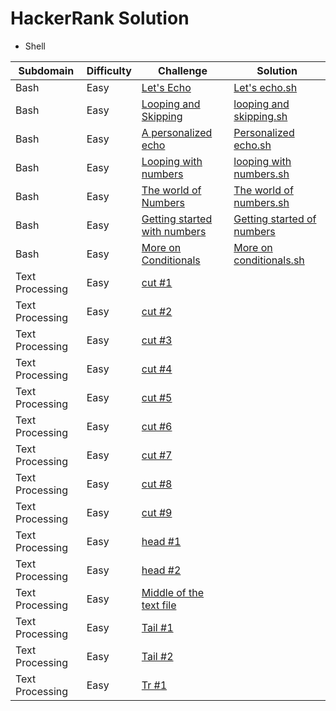 # HackerRank Solution
* Shell

 Subdomain | Difficulty | Challenge      |Solution
 ----------|------------|----------------|--------
  Bash     |   Easy    | [Let's Echo](https://www.hackerrank.com/challenges/bash-tutorials-lets-echo/problem)|[Let's echo.sh](https://github.com/sindhu819/hackerearth-problems/blob/master/Shell/Let's%20echo.sh)
  Bash    | Easy       | [Looping and Skipping](https://github.com/sindhu819/hackerearth-problems/blob/master/Shell/Let's%20echo.sh) | [looping and skipping.sh](https://github.com/sindhu819/hackerearth-problems/blob/master/Shell/Looping%20and%20Skipping.sh)
  Bash | Easy | [A personalized echo](https://www.hackerrank.com/challenges/bash-tutorials---a-personalized-echo/problem) |[Personalized echo.sh](https://github.com/sindhu819/hackerearth-problems/blob/master/Shell/Personalized%20echo)
 Bash | Easy |[Looping with numbers](https://www.hackerrank.com/challenges/bash-tutorials---looping-with-numbers/problem) | [looping with numbers.sh](https://www.hackerrank.com/challenges/bash-tutorials---looping-with-numbers/problem)
 Bash | Easy | [The world of Numbers](https://www.hackerrank.com/challenges/bash-tutorials---the-world-of-numbers/problem) | [The world of numbers.sh](https://github.com/sindhu819/hackerearth-problems/blob/master/Shell/The%20world%20of%20numbers.sh)
 Bash | Easy | [Getting started with numbers](https://www.hackerrank.com/challenges/bash-tutorials---getting-started-with-conditionals/problem) | [Getting started of numbers](https://github.com/sindhu819/hackerearth-problems/blob/master/Shell/Getting%20started%20with%20numbers.sh)
 Bash | Easy | [More on Conditionals](https://github.com/sindhu819/hackerearth-problems/blob/master/Shell/Getting%20started%20with%20numbers.sh) | [More on conditionals.sh](https://github.com/sindhu819/hackerearth-problems/blob/master/Shell/More%20on%20conditionals.sh)
Text Processing |Easy| [cut #1](https://www.hackerrank.com/challenges/text-processing-cut-1/problem) |
Text Processing |Easy| [cut #2](https://www.hackerrank.com/challenges/text-processing-cut-2/problem) |
Text Processing |Easy| [cut #3](https://www.hackerrank.com/challenges/text-processing-cut-3/problem) |
Text Processing |Easy| [cut #4](https://www.hackerrank.com/challenges/text-processing-cut-4/problem) |
Text Processing |Easy| [cut #5](https://www.hackerrank.com/challenges/text-processing-cut-5/problem) |
Text Processing |Easy| [cut #6](https://www.hackerrank.com/challenges/text-processing-cut-6/problem) |
Text Processing |Easy| [cut #7](https://www.hackerrank.com/challenges/text-processing-cut-7/problem) |
Text Processing |Easy| [cut #8](https://www.hackerrank.com/challenges/text-processing-cut-8/problem) |
Text Processing |Easy| [cut #9](https://www.hackerrank.com/challenges/text-processing-cut-9/problem) |
Text Processing |Easy| [head #1](https://www.hackerrank.com/challenges/text-processing-head-1/problem) |
Text Processing |Easy| [head #2](https://www.hackerrank.com/challenges/text-processing-head-2/problem) |
Text Processing |Easy| [Middle of the text file](https://www.hackerrank.com/challenges/text-processing-in-linux---the-middle-of-a-text-file/problem) |
Text Processing |Easy| [Tail #1](https://www.hackerrank.com/challenges/text-processing-tail-1/problem) |
Text Processing |Easy| [Tail #2](https://www.hackerrank.com/challenges/text-processing-tail-1/problem) |
Text Processing |Easy| [Tr #1](https://www.hackerrank.com/challenges/text-processing-tr-1/problem) |
